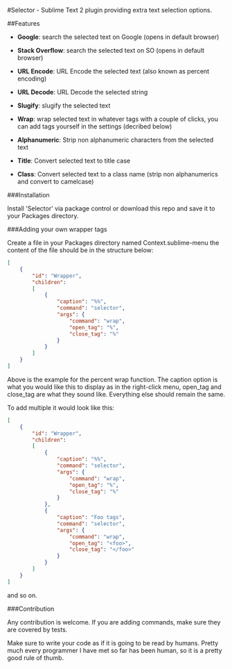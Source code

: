 #Selector - Sublime Text 2 plugin providing extra text selection options.

##Features
- **Google**: search the selected text on Google (opens in default browser)

- **Stack Overflow**: search the selected text on SO (opens in default browser)

- **URL Encode**: URL Encode the selected text (also known as percent encoding)

- **URL Decode**: URL Decode the selected string

- **Slugify**: slugify the selected text

- **Wrap**: wrap selected text in whatever tags with a couple of clicks,
		    you can add tags yourself in the settings (decribed below)

- **Alphanumeric**: Strip non alphanumeric characters from the selected text

- **Title**: Convert selected text to title case

- **Class**: Convert selected text to a class name
		 (strip non alphanumerics and convert to camelcase)


###Installation

Install 'Selector' via package control or download this repo and save it to your Packages directory.

###Adding your own wrapper tags

Create a file in your Packages directory named Context.sublime-menu
the content of the file should be in the structure below:

```json
[
    {
        "id": "Wrapper",
        "children":
        [
            {
                "caption": "%%",
                "command": "selector",
                "args": {
                    "command": "wrap",
                    "open_tag": "%",
                    "close_tag": "%"
                }
            }
        ]
    }
]
```

Above is the example for the percent wrap function. The caption option is what you would like this to display as in the right-click menu, open_tag and close_tag are what they sound like. Everything else should remain the same.

To add multiple it would look like this:

```json
[
    {
        "id": "Wrapper",
        "children":
        [
            {
                "caption": "%%",
                "command": "selector",
                "args": {
                    "command": "wrap",
                    "open_tag": "%",
                    "close_tag": "%"
                }
            },
            {
                "caption": "Foo tags",
                "command": "selector",
                "args": {
                    "command": "wrap",
                    "open_tag": "<foo>",
                    "close_tag": "</foo>"
                }
            }
        ]
    }
]
```

and so on.

###Contribution

Any contribution is welcome. If you are adding commands, make sure they are covered by tests.

Make sure to write your code as if it is going to be read by humans. Pretty much every programmer I have met so far has been human, so it is a pretty good rule of thumb.
